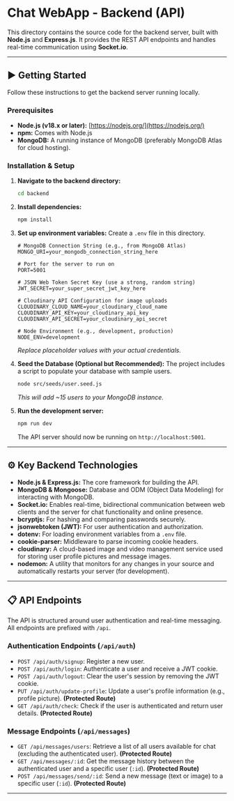 # Chat WebApp - Backend (API)

This directory contains the source code for the backend server, built with **Node.js** and **Express.js**. It provides the REST API endpoints and handles real-time communication using **Socket.io**.

---

## ▶️ Getting Started

Follow these instructions to get the backend server running locally.

### Prerequisites

-   **Node.js (v18.x or later):** [https://nodejs.org/](https://nodejs.org/)
-   **npm:** Comes with Node.js
-   **MongoDB:** A running instance of MongoDB (preferably MongoDB Atlas for cloud hosting).

### Installation & Setup

1.  **Navigate to the backend directory:**
    ```bash
    cd backend
    ```

2.  **Install dependencies:**
    ```bash
    npm install
    ```

3.  **Set up environment variables:**
    Create a `.env` file in this directory.
    ```env
    # MongoDB Connection String (e.g., from MongoDB Atlas)
    MONGO_URI=your_mongodb_connection_string_here

    # Port for the server to run on
    PORT=5001

    # JSON Web Token Secret Key (use a strong, random string)
    JWT_SECRET=your_super_secret_jwt_key_here

    # Cloudinary API Configuration for image uploads
    CLOUDINARY_CLOUD_NAME=your_cloudinary_cloud_name
    CLOUDINARY_API_KEY=your_cloudinary_api_key
    CLOUDINARY_API_SECRET=your_cloudinary_api_secret

    # Node Environment (e.g., development, production)
    NODE_ENV=development
    ```
    *Replace placeholder values with your actual credentials.*

4.  **Seed the Database (Optional but Recommended):**
    The project includes a script to populate your database with sample users.
    ```bash
    node src/seeds/user.seed.js
    ```
    *This will add ~15 users to your MongoDB instance.*

5.  **Run the development server:**
    ```bash
    npm run dev
    ```
    The API server should now be running on `http://localhost:5001`.

---

## ⚙️ Key Backend Technologies

-   **Node.js & Express.js:** The core framework for building the API.
-   **MongoDB & Mongoose:** Database and ODM (Object Data Modeling) for interacting with MongoDB.
-   **Socket.io:** Enables real-time, bidirectional communication between web clients and the server for chat functionality and online presence.
-   **bcryptjs:** For hashing and comparing passwords securely.
-   **jsonwebtoken (JWT):** For user authentication and authorization.
-   **dotenv:** For loading environment variables from a `.env` file.
-   **cookie-parser:** Middleware to parse incoming cookie headers.
-   **cloudinary:** A cloud-based image and video management service used for storing user profile pictures and message images.
-   **nodemon:** A utility that monitors for any changes in your source and automatically restarts your server (for development).

---

## 📋 API Endpoints

The API is structured around user authentication and real-time messaging. All endpoints are prefixed with `/api`.

### Authentication Endpoints (`/api/auth`)

-   `POST /api/auth/signup`: Register a new user.
-   `POST /api/auth/login`: Authenticate a user and receive a JWT cookie.
-   `POST /api/auth/logout`: Clear the user's session by removing the JWT cookie.
-   `PUT /api/auth/update-profile`: Update a user's profile information (e.g., profile picture). **(Protected Route)**
-   `GET /api/auth/check`: Check if the user is authenticated and return user details. **(Protected Route)**

### Message Endpoints (`/api/messages`)

-   `GET /api/messages/users`: Retrieve a list of all users available for chat (excluding the authenticated user). **(Protected Route)**
-   `GET /api/messages/:id`: Get the message history between the authenticated user and a specific user (`:id`). **(Protected Route)**
-   `POST /api/messages/send/:id`: Send a new message (text or image) to a specific user (`:id`). **(Protected Route)**

---
